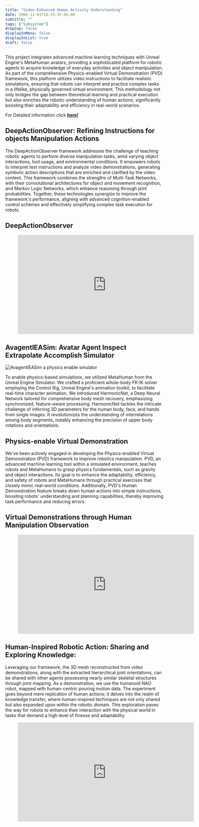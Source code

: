 ```yaml
---
title: "Video-Enhanced Human Activity Understanding"
date: 2006-11-03T10:35:35-05:00
subtitle: ""
tags: ["Subsystem"]
dropCap: false
displayInMenu: false
displayInList: true
draft: false
---
```


This project integrates advanced machine learning techniques with Unreal Engine's MetaHuman avatars,
providing a sophisticated platform for robotic agents to acquire knowledge of everyday activities and
object manipulation. As part of the comprehensive Physics-enabled Virtual Demonstration (PVD) framework,
this platform utilizes video instructions to facilitate realistic simulations, ensuring that robots can interpret
and practice complex tasks in a lifelike, physically governed virtual environment. This methodology not only bridges
the gap between theoretical learning and practical execution but also enriches the robotic understanding
of human actions, significantly boosting their adaptability and efficiency in real-world scenarios.

<div class="hidde-after-preview">
  For Detailed information click
  <a class="btn btn-success" target="_blank" href="video-based-human-activity-interpretation-laboratory"><b>here!</b></a>
</div>

<!--more-->

<script>
    // Add Authors(1 or 2) info to the list

    // var authors = [
      // {
      //     img: "********.png",
      //     name: "********",
      //     tel: "+49 421 218 ********",
      //     fax: "+49 421 218 ********",
      //     mail: "********@cs.uni-bremen.de",
      //     profile: "https://ai.uni-bremen.de/team/*********"
      // },
      // {
      //     img: "********.png",
      //     name: "********",
      //     tel: "+49 421 218 ********",
      //     fax: "+49 421 218 ********",
      //     mail: "********@cs.uni-bremen.de",
      //     profile: "https://ai.uni-bremen.de/team/*********"
      // },
      // ];
  </script>
  
  <script>
    if (authors.length === 1)
    {
      document.write(
        '<div class="main-well-flex-container2">' +
          '<div class="left-main-well-flex2">' +
              '<img src="' + authors[0].img + '">' +
          '</div>' +
          '<div class="right-main-well-flex2">' +
              '<h3>' + authors[0].name + '</h3>' +
              'Tel: ' + authors[0].tel + ' <br>' +
              'Fax: ' + authors[0].fax + ' <br>' +
              'Mail: <a href="mailto:' + authors[0].mail + '">' + authors[0].mail + '</a> <br>' +
              '<a href="' + authors[0].profile + '">' +
                '<span>Profile</span>' +
              '</a>' +
          '</div>' +
        '</div>'
      );
    }
    else
    {
      document.write(
        '<div class="main-well-flex-container2">' +
  
          '<div class="left-main-well-flex2">' +
              '<div class="main-well-flex-container2">' +
                  '<div class="left-main-well-flex3">' +
                      '<img src="' + authors[0].img + '" >' +
                  '</div>' +
                  '<div class="right-main-well-flex3">' +
                      '<h3>' + authors[0].name + '</h3>' +
                      'Tel: ' + authors[0].tel + ' <br>' +
                      'Fax: ' + authors[0].fax + ' <br>' +
                      'Mail: <a href="mailto:' + authors[0].mail + '">' + authors[0].mail + '</a> <br>' +
                      '<a href="' + authors[0].profile + '">' +
                        '<span>Profile</span>' +
                      '</a>' +
                  '</div>' +
              '</div>' +
          '</div>' +
  
          '<div class="left-main-well-flex2">' +
              '<div class="main-well-flex-container2">' +
                  '<div class="left-main-well-flex3">' +
                      '<img src="' + authors[1].img + '" >' +
                  '</div>' +
                  '<div class="right-main-well-flex3">' +
                      '<h3>' + authors[1].name + '</h3>' +
                      'Tel: ' + authors[1].tel + ' <br>' +
                      'Fax: ' + authors[1].fax + ' <br>' +
                      'Mail: <a href="mailto:' + authors[1].mail + '">' + authors[1].mail + '</a> <br>' +
                      '<a href="' + authors[1].profile + '">' +
                        '<span>Profile</span>' +
                      '</a>' +
                  '</div>' +
              '</div>' +
          '</div>' +
  
          '</div>'
      );
    }
  
  </script>

DeepActionObserver: Refining Instructions for objects Manipulation Actions
---

The DeepActionObserver framework addresses the challenge of teaching robotic agents to perform diverse
manipulation tasks, amid varying object interactions, tool usage, and environmental conditions. It empowers
robots to interpret text instructions and analyze video demonstrations, generating symbolic action
descriptions that are enriched and clarified by the video content. This framework combines the strengths
of Multi-Task Networks, with their convolutional architectures for object and movement recognition, and
Markov Logic Networks, which enhance reasoning through joint probabilities. Together, these technologies
synergize to improve the framework's performance, aligning with advanced cognition-enabled control schemes
and effectively simplifying complex task execution for robots.

DeepActionObserver
---

<figure class="video_container">
  
  <iframe width="560" height="315" src="https://www.youtube.com/embed/doov3Mz3b5c?si=O3IljhBEmReit1zn" title="YouTube video player" frameborder="0" allow="accelerometer; autoplay; clipboard-write; encrypted-media; gyroscope; picture-in-picture; web-share" allowfullscreen></iframe>
  
</figure>

AvagentIEASim: Avatar Agent Inspect Extrapolate Accomplish Simulator
---

![AvagentIEASim a physics enable smulator](avagentiea.jpg)

To enable physics-based simulations, we utilized MetaHuman from the Unreal Engine Simulator. We crafted
a proficient whole-body FK-IK solver employing the Control Rig, Unreal Engine's animation toolkit, to facilitate
real-time character animation. We introduced HarmonicNet, a Deep Neural Network tailored for comprehensive
body mesh recovery, emphasizing synchronized, feature-aware processing. HarmonicNet tackles the intricate challenge
of inferring 3D parameters for the human body, face, and hands from single images. It revolutionizes the
understanding of interrelations among body segments, notably enhancing the precision of upper body rotations and orientations.


Physics-enable Virtual Demonstration
---


We've been actively engaged in developing the Physics-enabled Virtual Demonstration (PVD) framework to
improve robotics manipulation. PVD, an advanced machine learning tool within a simulated environment,
teaches robots and MetaHumans to grasp physics fundamentals, such as gravity and object interactions.
Its goal is to enhance the adaptability, efficiency, and safety of robots and MetaHumans through practical
exercises that closely mimic real-world conditions. Additionally, PVD's Human Demonstration feature breaks 
down human actions into simple instructions, boosting robots' understanding and planning capabilities, 
thereby improving task performance and reducing errors.

Virtual Demonstrations through Human Manipulation Observation
---

<figure class="video_container">

<iframe width="560" height="315" src="https://www.youtube.com/embed/5SnSibZ8gQI?si=BvouCT80WUv_EljI" title="YouTube video player" frameborder="0" allow="accelerometer; autoplay; clipboard-write; encrypted-media; gyroscope; picture-in-picture; web-share" allowfullscreen></iframe>

</figure>


Human-Inspired Robotic Action: Sharing and Exploring Knowledge:
---
Leveraging our framework, the 3D mesh reconstructed from video demonstrations, along with the extracted hierarchical joint
orientations, can be shared with other agents possessing nearly similar skeletal structures through joint mapping. As a
demonstration, we use the humanoid NAO robot, mapped with human-centric pouring motion data. The experiment goes beyond mere
replication of human actions; it delves into the realm of knowledge transfer, where human-inspired techniques are not only
shared but also expanded upon within the robotic domain. This exploration paves the way for robots to enhance their interaction
with the physical world in tasks that demand a high level of finesse and adaptability.

<figure class="NAO Robot Pouring Demonstration from Human Observation">

<iframe width="560" height="315" src="https://www.youtube.com/embed/l8vd1K--5ZY?si=9P569MDu85ql9o2g" title="YouTube video player" frameborder="0" allow="accelerometer; autoplay; clipboard-write; encrypted-media; gyroscope; picture-in-picture; web-share" allowfullscreen></iframe>

</figure>

